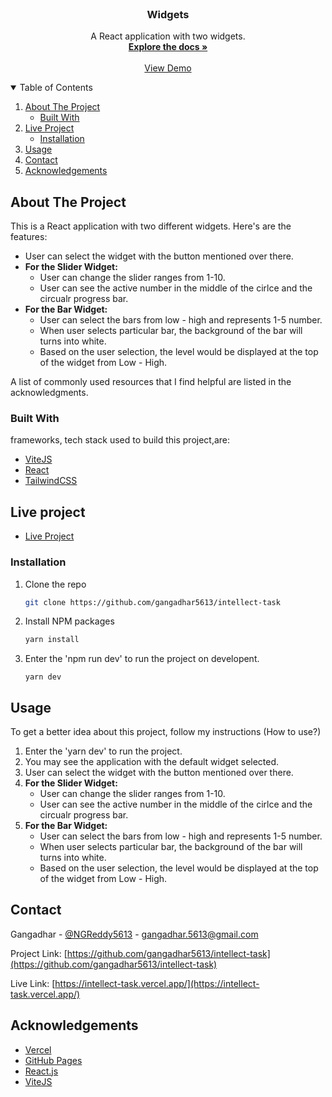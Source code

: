 <!-- PROJECT LOGO -->
<br />
<p align="center">
  <h3 align="center">Widgets</h3>

  <p align="center">
    A React application with two widgets.
    <br />
    <a href="https://github.com/gangadhar5613/intellect-task"><strong>Explore the docs »</strong></a>
    <br />
    <br />
    <a href="http://intellect-task.vercel.app/">View Demo</a>
  </p>
</p>

<!-- TABLE OF CONTENTS -->
<details open="open">
  <summary>Table of Contents</summary>
  <ol>
    <li>
      <a href="#about-the-project">About The Project</a>
      <ul>
        <li><a href="#built-with">Built With</a></li>
      </ul>
    </li>
    <li>
      <a href="#live-project">Live Project</a>
      <ul>
        <li><a href="#installation">Installation</a></li>
      </ul>
    </li>
    <li><a href="#usage">Usage</a></li>
    <li><a href="#contact">Contact</a></li>
    <li><a href="#acknowledgements">Acknowledgements</a></li>
  </ol>
</details>
<!-- ABOUT THE PROJECT -->


## About The Project

This is a React application with two different widgets.
Here's are the features:
* User can select the widget with the button mentioned over there.
* **For the Slider Widget:**
    * User can change the slider ranges from 1-10.
    * User can see the active number in the middle of the cirlce and the circualr progress bar.
* **For the Bar Widget:**
    * User can select the bars from low - high and represents 1-5 number.
    * When user selects particular bar, the background of the bar will turns into white.
    * Based on the user selection, the level would be displayed at the top of the widget from Low - High.


A list of commonly used resources that I find helpful are listed in the acknowledgments.

### Built With

frameworks, tech stack used to build this project,are:
* [ViteJS](https://vitejs.dev/)
* [React](https://reactjs.org/)
* [TailwindCSS](https://tailwindcss.com/)




<!-- GETTING STARTED -->
## Live project

* [Live Project](https://intellect-task.vercel.app/)


### Installation


1. Clone the repo
   ```sh
   git clone https://github.com/gangadhar5613/intellect-task
   ```
2. Install NPM packages
   ```sh
   yarn install
   ```
3. Enter the 'npm run dev' to run the project on developent.
   ```JS
   yarn dev
   ```

<!-- USAGE EXAMPLES -->
## Usage

To get a better idea about this project, follow my instructions (How to use?)

1. Enter the 'yarn dev' to run the project.
2. You may see the application with the default widget selected.
3. User can select the widget with the button mentioned over there.
4. **For the Slider Widget:**
    * User can change the slider ranges from 1-10.
    * User can see the active number in the middle of the cirlce and the circualr progress bar.
5. **For the Bar Widget:**
    * User can select the bars from low - high and represents 1-5 number.
    * When user selects particular bar, the background of the bar will turns into white.
    * Based on the user selection, the level would be displayed at the top of the widget from Low - High.

<!-- CONTACT -->
## Contact

Gangadhar - [@NGReddy5613](https://twitter.com/NGReddy5613) - gangadhar.5613@gmail.com

Project Link: [https://github.com/gangadhar5613/intellect-task](https://github.com/gangadhar5613/intellect-task)

Live Link: [https://intellect-task.vercel.app/](https://intellect-task.vercel.app/)

<!-- ACKNOWLEDGEMENTS -->
## Acknowledgements
* [Vercel](https://vercel.com)
* [GitHub Pages](https://pages.github.com)
* [React.js](https://reactjs.org/)
* [ViteJS](https://vitejs.dev/)
